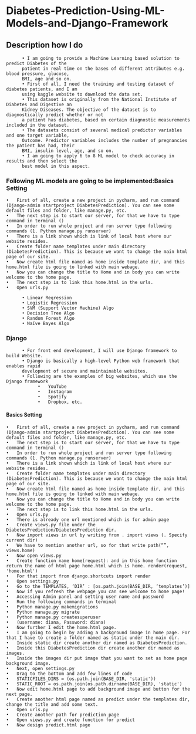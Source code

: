 # Diabetes-Prediction-Using-ML-Models-and-Django-Framework

## Description how I do
        
          •	I am going to provide a Machine Learning based solution to predict Diabetes of the
          patient in real time on the bases of different attributes e.g. blood pressure, glucose,
          BMI, age and so on.
          •	First of all, I need the training and testing dataset of diabetes patients, and I am
          using kaggle website to download the data set.
          •	This dataset is originally from the National Institute of Diabetes and Digestive an
          Kidney Diseases. The objective of the dataset is to diagnostically predict whether or not
          a patient has diabetes, based on certain diagnostic measurements included in the dataset.
          •	The datasets consist of several medical predictor variables and one target variable,
          Outcome. Predictor variables includes the number of pregnancies the patient has had, their
          BMI, insulin level, age, and so on.
          •	I am going to apply 6 to 8 ML model to check accuracy in results and then select the
          best model in this aspect.
 
 ### Following ML models are going to be implemented:Basics Setting
	•	First of all, create a new project in pycharm, and run command (Django-admin startproject DiabetesPrediction). You can see some default files and folder, like manage.py, etc.
	•	The next step is to start our server, for that we have to type command in terminal ()
	•	In order to run whole project and run server type following commands (1. Python manage.py runserver)
	•	There is a link shown which is link of local host where our website resides.
	•	Create folder name templates under main directory (DiabetesPrediction). This is because we want to change the main html page of our site.
	•	Now create html file named as home inside template dir, and this home.html file is going to linked with main webage. 
	•	Now you can change the title to Home and in body you can write welcome to the home page. 
	•	The next step is to link this home.html in the urls.
	•	Open urls.py
                
          •	Linear Regression
          •	Logistic Regression
          •	SVM (Support Vector Machine) Algo
          •	Decision Tree Algo
          •	Random Forest Algo
          •	Naïve Bayes Algo
        
 ### Django
          
          •	For front end development, I will use Django framework to build Website. 
          •	Django is basically a high-level Python web framework that enables rapid
          development of secure and maintainable websites.
          •	Following are the examples of big websites, which use the Django framework
                •	YouTube
                •	Instagram
                •	Spotify
                •	Dropbox, etc.
 #### Basics Setting
	•	First of all, create a new project in pycharm, and run command (Django-admin startproject DiabetesPrediction). You can see some default files and folder, like manage.py, etc.
	•	The next step is to start our server, for that we have to type command in terminal ()
	•	In order to run whole project and run server type following commands (1. Python manage.py runserver)
	•	There is a link shown which is link of local host where our website resides.
	•	Create folder name templates under main directory (DiabetesPrediction). This is because we want to change the main html page of our site.
	•	Now create html file named as home inside template dir, and this home.html file is going to linked with main webage. 
	•	Now you can change the title to Home and in body you can write welcome to the home page. 
	•	The next step is to link this home.html in the urls.
	•	Open urls.py
	•	There is already one url mentioned which is for admin page
	•	Create views.py file under the DiabetesPrediction/DiabetesPrediction dir.
	•	Now import views in url by writing from . import views (. Specify current dir)
	•	We have to mention another url, so for that write path(“”,  views.home)
	•	Now open views.py
	•	Create function name home(request): and in this home function return the name of html page home.html which is home. render(request, 'home.html')	
	•	For that import from django.shortcuts import render
	•	Open settings.py 
	•	Go to the TEMPLATES, ‘DIR’ : [os.path.join(BASE_DIR, ‘templates’)]
	•	Now if you refresh the webpage you can see welcome to home page!
	•	Accessing Admin panel and setting user name and password
	•	Run the following commands in terminal
	•	Python manage.py makemigrations
	•	Python manage.py migrate
	•	Python manage.py createsuperuser
	•	(username: diana, Password: diana)
	•	Now further I edit the home.html page.
	•	I am going to begin by adding a background image in home page. For that I have to create a folder named as static under the main dir.
	•	Inside static dir create another dir named as DiabetesPrediction.
	•	Inside this DiabetesPrediction dir create another dir named as images.
	•	Inside the images dir put image that you want to set as home page background image.
	•	Next, open settings.py
	•	Drag to the bottom and add few lines of code
	•	STATICFILES_DIRS = (os.path.join(BASE_DIR, 'static'))
	•	STATIC_ROOT = os.path.join(os.path.dirname(BASE_DIR), 'static')
	•	Now edit home.html page to add background image and button for the next page.
	•	Create another html page named as predict under the templates dir, change the title and add some text.
	•	Open urls.py
	•	Create another path for prediction page
	•	Open views.py and create function for predict
	•	Now design predict.html page

	
